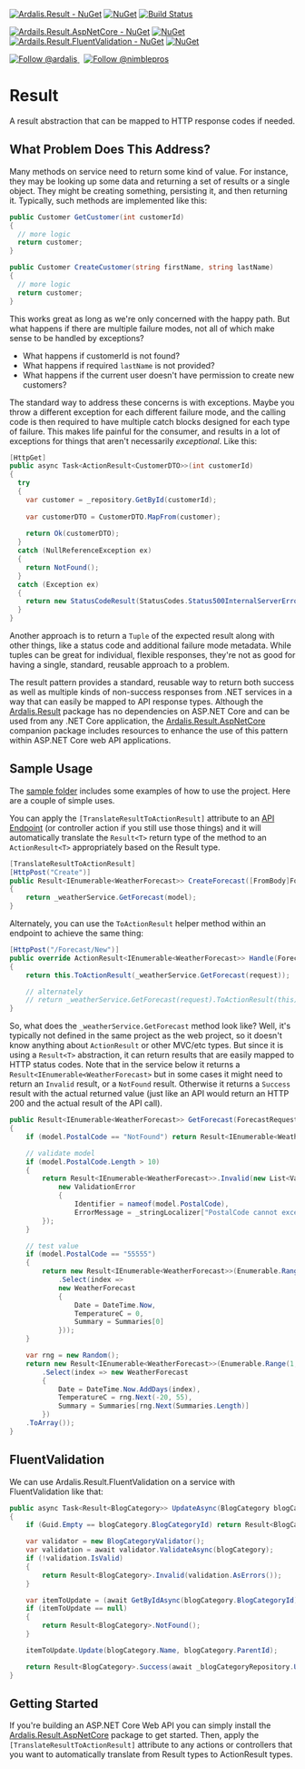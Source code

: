 [![Ardalis.Result - NuGet](https://img.shields.io/nuget/v/Ardalis.Result.svg?label=Ardalis.Result%20-%20nuget)](https://www.nuget.org/packages/Ardalis.Result) [![NuGet](https://img.shields.io/nuget/dt/Ardalis.Result.svg)](https://www.nuget.org/packages/Ardalis.Result) [![Build Status](https://github.com/ardalis/Result/workflows/.NET%20Core/badge.svg)](https://github.com/ardalis/Result/actions?query=workflow%3A%22.NET+Core%22)

[![Ardails.Result.AspNetCore - NuGet](https://img.shields.io/nuget/v/Ardalis.Result.AspNetCore.svg?label=Ardalis.Result.AspNetCore%20-%20nuget)](https://www.nuget.org/packages/Ardalis.Result.AspNetCore) [![NuGet](https://img.shields.io/nuget/dt/Ardalis.Result.AspNetCore.svg)](https://www.nuget.org/packages/Ardalis.Result.AspNetCore) &nbsp; [![Ardails.Result.FluentValidation - NuGet](https://img.shields.io/nuget/v/Ardalis.Result.FluentValidation.svg?label=Ardalis.Result.FluentValidation%20-%20nuget)](https://www.nuget.org/packages/Ardalis.Result.FluentValidation) [![NuGet](https://img.shields.io/nuget/dt/Ardalis.Result.FluentValidation.svg)](https://www.nuget.org/packages/Ardalis.Result.FluentValidation)

<a href="https://twitter.com/intent/follow?screen_name=ardalis">
    <img src="https://img.shields.io/twitter/follow/ardalis.svg?label=Follow%20@ardalis" alt="Follow @ardalis" />
</a> &nbsp; <a href="https://twitter.com/intent/follow?screen_name=nimblepros">
    <img src="https://img.shields.io/twitter/follow/nimblepros.svg?label=Follow%20@nimblepros" alt="Follow @nimblepros" />
</a>

# Result

A result abstraction that can be mapped to HTTP response codes if needed.

## What Problem Does This Address?

Many methods on service need to return some kind of value. For instance, they may be looking up some data and returning a set of results or a single object. They might be creating something, persisting it, and then returning it. Typically, such methods are implemented like this:

```csharp
public Customer GetCustomer(int customerId)
{
  // more logic
  return customer;
}

public Customer CreateCustomer(string firstName, string lastName)
{
  // more logic
  return customer;
}
```

This works great as long as we're only concerned with the happy path. But what happens if there are multiple failure modes, not all of which make sense to be handled by exceptions?

- What happens if customerId is not found?
- What happens if required `lastName` is not provided?
- What happens if the current user doesn't have permission to create new customers?

The standard way to address these concerns is with exceptions. Maybe you throw a different exception for each different failure mode, and the calling code is then required to have multiple catch blocks designed for each type of failure. This makes life painful for the consumer, and results in a lot of exceptions for things that aren't necessarily *exceptional*. Like this:

```csharp
[HttpGet]
public async Task<ActionResult<CustomerDTO>>(int customerId)
{
  try
  {
    var customer = _repository.GetById(customerId);
    
    var customerDTO = CustomerDTO.MapFrom(customer);
    
    return Ok(customerDTO);
  }
  catch (NullReferenceException ex)
  {
    return NotFound();
  }
  catch (Exception ex)
  {
    return new StatusCodeResult(StatusCodes.Status500InternalServerError);
  }
}
```

Another approach is to return a `Tuple` of the expected result along with other things, like a status code and additional failure mode metadata. While tuples can be great for individual, flexible responses, they're not as good for having a single, standard, reusable approach to a problem.

The result pattern provides a standard, reusable way to return both success as well as multiple kinds of non-success responses from .NET services in a way that can easily be mapped to API response types. Although the [Ardalis.Result](https://www.nuget.org/packages/Ardalis.Result/) package has no dependencies on ASP.NET Core and can be used from any .NET Core application, the [Ardalis.Result.AspNetCore](https://www.nuget.org/packages/Ardalis.Result.AspNetCore/) companion package includes resources to enhance the use of this pattern within ASP.NET Core web API applications.

## Sample Usage

The [sample folder](https://github.com/ardalis/Result/tree/main/sample/Ardalis.Result.SampleWeb) includes some examples of how to use the project. Here are a couple of simple uses.

You can apply the `[TranslateResultToActionResult]` attribute to an [API Endpoint](https://github.com/ardalis/ApiEndpoints) (or controller action if you still use those things) and it will automatically translate the `Result<T>` return type of the method to an `ActionResult<T>` appropriately based on the Result type.

```csharp
[TranslateResultToActionResult]
[HttpPost("Create")]
public Result<IEnumerable<WeatherForecast>> CreateForecast([FromBody]ForecastRequestDto model)
{
    return _weatherService.GetForecast(model);
}
```

Alternately, you can use the `ToActionResult` helper method within an endpoint to achieve the same thing:

```csharp
[HttpPost("/Forecast/New")]
public override ActionResult<IEnumerable<WeatherForecast>> Handle(ForecastRequestDto request)
{
    return this.ToActionResult(_weatherService.GetForecast(request));

    // alternately
    // return _weatherService.GetForecast(request).ToActionResult(this);
}
```

So, what does the `_weatherService.GetForecast` method look like? Well, it's typically not defined in the same project as the web project, so it doesn't know anything about `ActionResult` or other MVC/etc types. But since it is using a `Result<T>` abstraction, it can return results that are easily mapped to HTTP status codes. Note that in the service below it returns a `Result<IEnumerable<WeatherForecast>` but in some cases it might need to return an `Invalid` result, or a `NotFound` result. Otherwise it returns a `Success` result with the actual returned value (just like an API would return an HTTP 200 and the actual result of the API call). 

```csharp
public Result<IEnumerable<WeatherForecast>> GetForecast(ForecastRequestDto model)
{
    if (model.PostalCode == "NotFound") return Result<IEnumerable<WeatherForecast>>.NotFound();

    // validate model
    if (model.PostalCode.Length > 10)
    {
        return Result<IEnumerable<WeatherForecast>>.Invalid(new List<ValidationError> {
            new ValidationError
            {
                Identifier = nameof(model.PostalCode),
                ErrorMessage = _stringLocalizer["PostalCode cannot exceed 10 characters."].Value }
        });
    }

    // test value
    if (model.PostalCode == "55555")
    {
        return new Result<IEnumerable<WeatherForecast>>(Enumerable.Range(1, 1)
            .Select(index =>
            new WeatherForecast
            {
                Date = DateTime.Now,
                TemperatureC = 0,
                Summary = Summaries[0]
            }));
    }

    var rng = new Random();
    return new Result<IEnumerable<WeatherForecast>>(Enumerable.Range(1, 5)
        .Select(index => new WeatherForecast
        {
            Date = DateTime.Now.AddDays(index),
            TemperatureC = rng.Next(-20, 55),
            Summary = Summaries[rng.Next(Summaries.Length)]
        })
    .ToArray());
}
```

## FluentValidation

We can use Ardalis.Result.FluentValidation on a service with FluentValidation like that:

```csharp
public async Task<Result<BlogCategory>> UpdateAsync(BlogCategory blogCategory)
{
    if (Guid.Empty == blogCategory.BlogCategoryId) return Result<BlogCategory>.NotFound();

    var validator = new BlogCategoryValidator();
    var validation = await validator.ValidateAsync(blogCategory);
    if (!validation.IsValid)
    {
        return Result<BlogCategory>.Invalid(validation.AsErrors());
    }

    var itemToUpdate = (await GetByIdAsync(blogCategory.BlogCategoryId)).Value;
    if (itemToUpdate == null)
    {
        return Result<BlogCategory>.NotFound();
    }

    itemToUpdate.Update(blogCategory.Name, blogCategory.ParentId);

    return Result<BlogCategory>.Success(await _blogCategoryRepository.UpdateAsync(itemToUpdate));
}
```


## Getting Started

If you're building an ASP.NET Core Web API you can simply install the [Ardalis.Result.AspNetCore](https://www.nuget.org/packages/Ardalis.Result.AspNetCore/) package to get started. Then, apply the `[TranslateResultToActionResult]` attribute to any actions or controllers that you want to automatically translate from Result types to ActionResult types.

